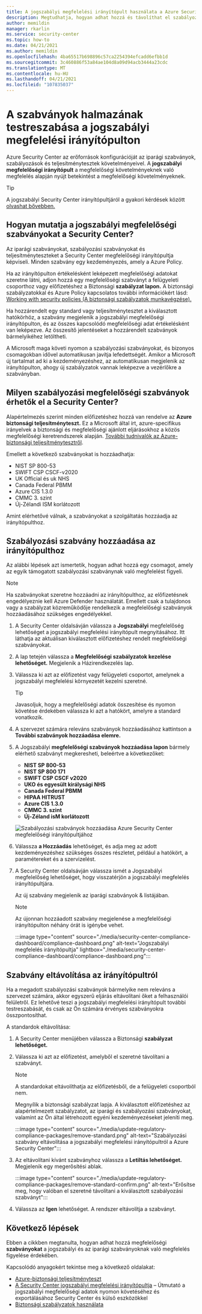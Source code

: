 ```yaml
---
title: A jogszabályi megfelelési irányítópult használata a Azure Security Center
description: Megtudhatja, hogyan adhat hozzá és távolíthat el szabályozási szabványokat a megfelelőségi irányítópulton a Security Center
author: memildin
manager: rkarlin
ms.service: security-center
ms.topic: how-to
ms.date: 04/21/2021
ms.author: memildin
ms.openlocfilehash: 4ba65517b698896c57ca2254394efcadd6efbb1d
ms.sourcegitcommit: 3c460886f53a84ae104d8a09d94acb3444a23cdc
ms.translationtype: MT
ms.contentlocale: hu-HU
ms.lasthandoff: 04/21/2021
ms.locfileid: "107835037"
---
```

# <a name="customize-the-set-of-standards-in-your-regulatory-compliance-dashboard"></a>A szabványok halmazának testreszabása a jogszabályi megfelelési irányítópulton

Azure Security Center az erőforrások konfigurációját az iparági szabványok, szabályozások és teljesítménytesztek követelményeivel. A **jogszabályi megfelelőségi irányítópult** a megfelelőségi követelményeknek való megfelelés alapján nyújt betekintést a megfelelőségi követelményeknek.

> [!TIP]
> A jogszabályi Security Center irányítópultjáról a gyakori kérdések között [olvashat bővebben.](security-center-compliance-dashboard.md#faq---regulatory-compliance-dashboard)

## <a name="how-are-regulatory-compliance-standards-represented-in-security-center"></a>Hogyan mutatja a jogszabályi megfelelőségi szabványokat a Security Center?

Az iparági szabványokat, szabályozási szabványokat és teljesítményteszteket a Security Center megfelelőségi irányítópultja képviseli. Minden szabvány egy kezdeményezés, amely a Azure Policy.

Ha az irányítópulton értékelésként leképezett megfelelőségi adatokat szeretne látni, adjon hozzá egy megfelelőségi szabványt a felügyeleti csoporthoz vagy előfizetéshez a Biztonsági **szabályzat lapon.** A biztonsági szabályzatokkal és Azure Policy kapcsolatos további információkért lásd: [Working with security policies (A biztonsági szabályzatok munkavégzése).](tutorial-security-policy.md)

Ha hozzárendelt egy standard vagy teljesítménytesztet a kiválasztott hatókörhöz, a szabvány megjelenik a jogszabályi megfelelőségi irányítópulton, és az összes kapcsolódó megfelelőségi adat értékelésként van leképezve. Az összesítő jelentéseket a hozzárendelt szabványok bármelyikéhez letöltheti.

A Microsoft maga követi nyomon a szabályozási szabványokat, és bizonyos csomagokban idővel automatikusan javítja lefedettségét. Amikor a Microsoft új tartalmat ad ki a kezdeményezéshez, az automatikusan megjelenik az irányítópulton, ahogy új szabályzatok vannak leképezve a vezérlőkre a szabványban.


## <a name="what-regulatory-compliance-standards-are-available-in-security-center"></a>Milyen szabályozási megfelelőségi szabványok érhetők el a Security Center?

Alapértelmezés szerint minden előfizetéshez hozzá van rendelve az **Azure biztonsági teljesítményteszt.** Ez a Microsoft által írt, azure-specifikus irányelvek a biztonsági és megfelelőségi ajánlott eljárásokhoz a közös megfelelőségi keretrendszerek alapján. [További tudnivalók az Azure-biztonsági teljesítménytesztről](https://docs.microsoft.com/security/benchmark/azure/introduction).

Emellett a következő szabványokat is hozzáadhatja:

- NIST SP 800-53
- SWIFT CSP CSCF-v2020
- UK Official és uk NHS
- Canada Federal PBMM
- Azure CIS 1.3.0
- CMMC 3. szint
- Új-Zélandi ISM korlátozott

Amint elérhetővé válnak, a szabványokat a szolgáltatás hozzáadja az irányítópulthoz.


## <a name="add-a-regulatory-standard-to-your-dashboard"></a>Szabályozási szabvány hozzáadása az irányítópulthoz

Az alábbi lépések azt ismertetik, hogyan adhat hozzá egy csomagot, amely az egyik támogatott szabályozási szabványnak való megfelelést figyeli.

> [!NOTE]
> Ha szabványokat szeretne hozzáadni az irányítópulthoz, az előfizetésnek engedélyeznie kell Azure Defender használatát. Emellett csak a tulajdonos vagy a szabályzat közreműködője rendelkezik a megfelelőségi szabványok hozzáadásához szükséges engedélyekkel. 

1. A Security Center oldalsávján válassza a **Jogszabályi** megfelelőség lehetőséget a jogszabályi megfelelési irányítópult megnyitásához. Itt láthatja az aktuálisan kiválasztott előfizetéshez rendelt megfelelőségi szabványokat.   

1. A lap tetején válassza a **Megfelelőségi szabályzatok kezelése lehetőséget.** Megjelenik a Házirendkezelés lap.

1. Válassza ki azt az előfizetést vagy felügyeleti csoportot, amelynek a jogszabályi megfelelési környezetét kezelni szeretné. 

    > [!TIP]
    > Javasoljuk, hogy a megfelelőségi adatok összesítése és nyomon követése érdekében válassza ki azt a hatókört, amelyre a standard vonatkozik. 

1. A szervezet számára releváns szabványok hozzáadásához kattintson a **További szabványok hozzáadása elemre.** 

1. A Jogszabályi **megfelelőségi szabványok hozzáadása lapon** bármely elérhető szabványt megkeresheti, beleértve a következőket:

    - **NIST SP 800-53**
    - **NIST SP 800 171**
    - **SWIFT CSP CSCF v2020**
    - **UKO és egyesült királysági NHS**
    - **Canada Federal PBMM**
    - **HIPAA HITRUST**
    - **Azure CIS 1.3.0**
    - **CMMC 3. szint**
    - **Új-Zéland isM korlátozott**
    
    ![Szabályozási szabványok hozzáadása Azure Security Center megfelelőségi irányítópultjához](./media/update-regulatory-compliance-packages/dynamic-regulatory-compliance-additional-standards.png)

1. Válassza **a Hozzáadás** lehetőséget, és adja meg az adott kezdeményezéshez szükséges összes részletet, például a hatókört, a paramétereket és a szervizelést.

1. A Security Center oldalsávján válassza  ismét a Jogszabályi megfelelőség lehetőséget, hogy visszatérjön a jogszabályi megfelelés irányítópultjára.

    Az új szabvány megjelenik az iparági szabványok & listájában. 

    > [!NOTE]
    > Az újonnan hozzáadott szabvány megjelenése a megfelelőségi irányítópulton néhány órát is igénybe vehet.

    :::image type="content" source="./media/security-center-compliance-dashboard/compliance-dashboard.png" alt-text="Jogszabályi megfelelés irányítópultja" lightbox="./media/security-center-compliance-dashboard/compliance-dashboard.png":::

## <a name="remove-a-standard-from-your-dashboard"></a>Szabvány eltávolítása az irányítópultról

Ha a megadott szabályozási szabványok bármelyike nem releváns a szervezet számára, akkor egyszerű eljárás eltávolítani őket a felhasználói felületről. Ez lehetővé teszi a jogszabályi megfelelési irányítópult további testreszabását, és csak az Ön számára érvényes szabványokra összpontosíthat.

A standardok eltávolítása:

1. A Security Center menüjében válassza a Biztonsági **szabályzat lehetőséget.**

1. Válassza ki azt az előfizetést, amelyből el szeretné távolítani a szabványt.

    > [!NOTE]
    > A standardokat eltávolíthatja az előfizetésből, de a felügyeleti csoportból nem. 

    Megnyílik a biztonsági szabályzat lapja. A kiválasztott előfizetéshez az alapértelmezett szabályzatot, az iparági és szabályozási szabványokat, valamint az Ön által létrehozott egyéni kezdeményezéseket jeleníti meg.

    :::image type="content" source="./media/update-regulatory-compliance-packages/remove-standard.png" alt-text="Szabályozási szabvány eltávolítása a jogszabályi megfelelési irányítópultról a Azure Security Center":::

1. Az eltávolítani kívánt szabványhoz válassza a **Letiltás lehetőséget.** Megjelenik egy megerősítési ablak.

    :::image type="content" source="./media/update-regulatory-compliance-packages/remove-standard-confirm.png" alt-text="Erősítse meg, hogy valóban el szeretné távolítani a kiválasztott szabályozási szabványt":::

1. Válassza az **Igen** lehetőséget. A rendszer eltávolítja a szabványt. 


## <a name="next-steps"></a>Következő lépések

Ebben a cikkben megtanulta, hogyan adhat hozzá megfelelőségi **szabványokat** a jogszabályi és az iparági szabványoknak való megfelelés figyelése érdekében.

Kapcsolódó anyagokért tekintse meg a következő oldalakat:

- [Azure-biztonsági teljesítményteszt](https://docs.microsoft.com/security/benchmark/azure/introduction)
- [A Security Center jogszabályi megfelelési irányítópultja](security-center-compliance-dashboard.md) – Útmutató a jogszabályi megfelelőségi adatok nyomon követéséhez és exportálásához Security Center és külső eszközökkel
- [Biztonsági szabályzatok használata](tutorial-security-policy.md)